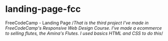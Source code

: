 # landing-page-fcc
FreeCodeCamp - Landing Page
/*That is the third project I've made in FreeCodeCamp's Responsive Web Design Course. I've made a ecommerce to selling flutes, the Amina's Flutes. I used basics HTML and CSS to do this*/
